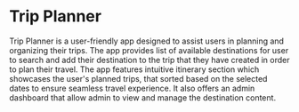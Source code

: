 # Trip Planner
Trip Planner is a user-friendly app designed to assist users in planning and organizing their trips. The app provides list of available destinations for user to search and add their destination to the trip that they have created in order to plan their travel. The app features intuitive itinerary section which showcases the user's planned trips, that sorted based on the selected dates to ensure seamless travel experience. It also offers an admin dashboard that allow admin to view and manage the destination content.
